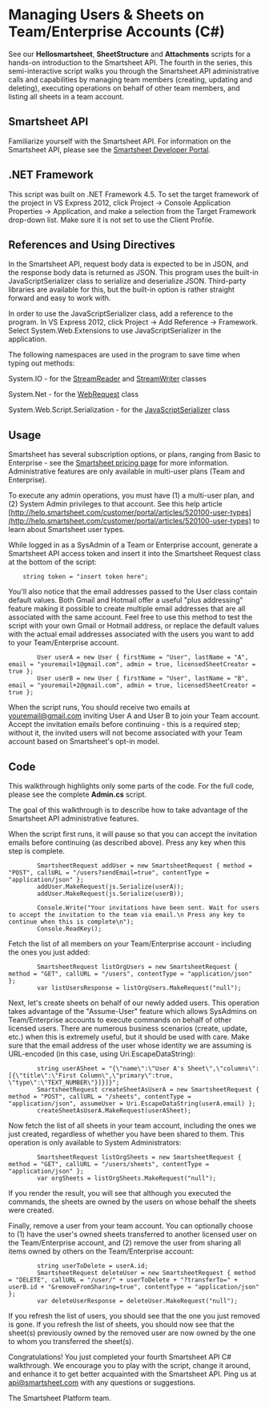 Managing Users & Sheets on Team/Enterprise Accounts (C#)
===
See our <b>Hellosmartsheet</b>, <b>SheetStructure</b> and <b>Attachments</b> scripts for a hands-on introduction to the Smartsheet API. The fourth in the series, this semi-interactive script walks you through the Smartsheet API administrative calls and capabilities by managing team members (creating, updating and deleting), executing operations on behalf of other team members, and listing all sheets in a team account.

Smartsheet API
---
Familiarize yourself with the Smartsheet API. For information on the Smartsheet API, please see the [Smartsheet Developer Portal](http://smartsheet.com/developers).

.NET Framework
---
This script was built on .NET Framework 4.5. To set the target framework of the project in VS Express 2012, click Project → Console Application Properties → Application, and make a selection from the Target Framework drop-down list. Make sure it is not set to use the Client Profile.

References and Using Directives
---
In the Smartsheet API, request body data is expected to be in JSON, and the response body data is returned as JSON. This program uses the built-in JavaScriptSerializer class to serialize and deserialize JSON. Third-party libraries are available for this, but the built-in option is rather straight forward and easy to work with.

In order to use the JavaScriptSerializer class, add a reference to the program. In VS Express 2012, click Project → Add Reference → Framework. Select System.Web.Extensions to use JavaScriptSerializer in the application.

The following namespaces are used in the program to save time when typing out methods:

System.IO - for the [StreamReader](http://msdn.microsoft.com/en-us/library/system.io.streamreader.aspx) and [StreamWriter](http://msdn.microsoft.com/en-us/library/system.io.streamwriter.aspx) classes

System.Net - for the [WebRequest](http://msdn.microsoft.com/en-us/library/system.net.webrequest.aspx) class

System.Web.Script.Serialization - for the [JavaScriptSerializer](http://msdn.microsoft.com/en-us/library/system.web.script.serialization.javascriptserializer.aspx) class

Usage
---
Smartsheet has several subscription options, or plans, ranging from Basic to Enterprise - see the [Smartsheet pricing page](http://smartsheet.com/pricing) for more information. Administrative features are only available in multi-user plans (Team and Enterprise).

To execute any admin operations, you must have (1) a multi-user plan, and (2) System Admin privileges to that account. See this help article [http://help.smartsheet.com/customer/portal/articles/520100-user-types](http://help.smartsheet.com/customer/portal/articles/520100-user-types) to learn about Smartsheet user types.

While logged in as a SysAdmin of a Team or Enterprise account, generate a Smartsheet API access token and insert it into the Smartsheet Request class at the bottom of the script:

        string token = "insert token here";


You'll also notice that the email addresses passed to the User class contain default values. Both Gmail and Hotmail offer a useful "plus addressing" feature making it possible to create multiple email addresses that are all associated with the same account. Feel free to use this method to test the script with your own Gmail or Hotmail address, or replace the default values with the actual email addresses associated with the users you want to add to your Team/Enterprise account.

            User userA = new User { firstName = "User", lastName = "A", email = "youremail+1@gmail.com", admin = true, licensedSheetCreator = true };
            User userB = new User { firstName = "User", lastName = "B", email = "youremail+2@gmail.com", admin = true, licensedSheetCreator = true };


When the script runs, You should receive two emails at youremail@gmail.com inviting User A and User B to join your Team account. Accept the invitation emails before continuing - this is a required step; without it, the invited users will not become associated with your Team account based on Smartsheet's opt-in model.


Code
---
This walkthrough highlights only some parts of the code. For the full code, please see the complete <b>Admin.cs</b> script.

The goal of this walkthrough is to describe how to take advantage of the Smartsheet API administrative features.

When the script first runs, it will pause so that you can accept the invitation emails before continuing (as described above). Press any key when this step is complete.

            SmartsheetRequest addUser = new SmartsheetRequest { method = "POST", callURL = "/users?sendEmail=true", contentType = "application/json" };
            addUser.MakeRequest(js.Serialize(userA));
            addUser.MakeRequest(js.Serialize(userB));

            Console.Write("Your invitations have been sent. Wait for users to accept the invitation to the team via email.\n Press any key to continue when this is complete\n");
            Console.ReadKey();

Fetch the list of all members on your Team/Enterprise account - including the ones you just added:

            SmartsheetRequest listOrgUsers = new SmartsheetRequest { method = "GET", callURL = "/users", contentType = "application/json" };
            var listUsersResponse = listOrgUsers.MakeRequest("null");

Next, let's create sheets on behalf of our newly added users. This operation takes advantage of the "Assume-User" feature which allows SysAdmins on Team/Enterprise accounts to execute commands on behalf of other licensed users. There are numerous business scenarios (create, update, etc.) when this is extremely useful, but it should be used with care.  Make sure that the email address of the user whose identity we are assuming is URL-encoded (in this case, using Uri.EscapeDataString):

            string userASheet = "{\"name\":\"User A's Sheet\",\"columns\":[{\"title\":\"First Column\",\"primary\":true, \"type\":\"TEXT_NUMBER\"}]}]}";
            SmartsheetRequest createSheetAsUserA = new SmartsheetRequest { method = "POST", callURL = "/sheets", contentType = "application/json", assumeUser = Uri.EscapeDataString(userA.email) };
            createSheetAsUserA.MakeRequest(userASheet);
	
Now fetch the list of all sheets in your team account, including the ones we just created, regardless of whether you have been shared to them. This operation is only available to System Administrators:

            SmartsheetRequest listOrgSheets = new SmartsheetRequest { method = "GET", callURL = "/users/sheets", contentType = "application/json" };
            var orgSheets = listOrgSheets.MakeRequest("null");
	
If you render the result, you will see that although you executed the commands, the sheets are owned by the users on whose behalf the sheets were created.

Finally, remove a user from your team account. You can optionally choose to (1) have the user's owned sheets transferred to another licensed user on the Team/Enterprise account, and (2) remove the user from sharing all items owned by others on the Team/Enterprise account:

            string userToDelete = userA.id;
            SmartsheetRequest deleteUser = new SmartsheetRequest { method = "DELETE", callURL = "/user/" + userToDelete + "?transferTo=" + userB.id + "&removeFromSharing=true", contentType = "application/json" };
            var deleteUserResponse = deleteUser.MakeRequest("null");

If you refresh the list of users, you should see that the one you just removed is gone. If you refresh the list of sheets, you should now see that the sheet(s) previously owned by the removed user are now owned by the one to whom you transferred the sheet(s).
	
Congratulations!  You just completed your fourth Smartsheet API C# walkthrough. We encourage you to play with the script, change it around, and enhance it to get better acquainted with the Smartsheet API. Ping us at api@smartsheet.com with any questions or suggestions.

The Smartsheet Platform team. 
